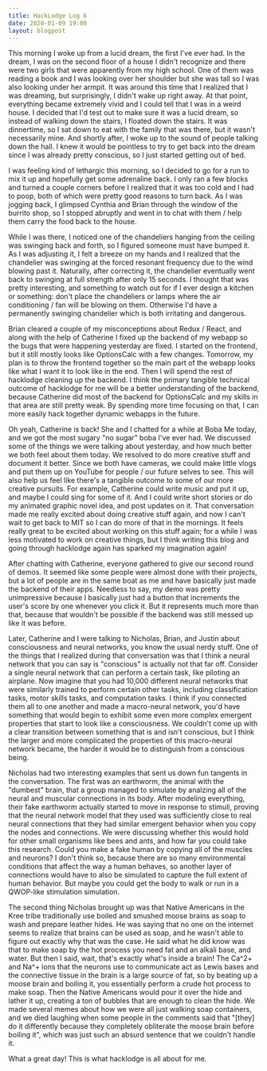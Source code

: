```yaml
---
title: HackLodge Log 6
date: 2020-01-09 19:00
layout: blogpost
---
```


This morning I woke up from a lucid dream, the first I've ever had. In the dream, I was on the second floor of a house I didn't recognize and there were two girls that were apparently from my high school. One of them was reading a book and I was looking over her shoulder but she was tall so I was also looking under her armpit. It was around this time that I realized that I was dreaming, but surprisingly, I didn't wake up right away. At that point, everything became extremely vivid and I could tell that I was in a weird house. I decided that I'd test out to make sure it was a lucid dream, so instead of walking down the stairs, I floated down the stairs. It was dinnertime, so I sat down to eat with the family that was there, but it wasn't necessarily mine. And shortly after, I woke up to the sound of people talking down the hall. I knew it would be pointless to try to get back into the dream since I was already pretty conscious, so I just started getting out of bed.

I was feeling kind of lethargic this morning, so I decided to go for a run to mix it up and hopefully get some adrenaline back. I only ran a few blocks and turned a couple corners before I realized that it was too cold and I had to poop, both of which were pretty good reasons to turn back. As I was jogging back, I glimpsed Cynthia and Brian through the window of the burrito shop, so I stopped abruptly and went in to chat with them / help them carry the food back to the house.

While I was there, I noticed one of the chandeliers hanging from the ceiling was swinging back and forth, so I figured someone must have bumped it. As I was adjusting it, I felt a breeze on my hands and I realized that the chandelier was swinging at the forced resonant frequency due to the wind blowing past it. Naturally, after correcting it, the chandelier eventually went back to swinging at full strength after only 15 seconds. I thought that was pretty interesting, and something to watch out for if I ever design a kitchen or something: don't place the chandeliers or lamps where the air conditioning / fan will be blowing on them. Otherwise I'd have a permanently swinging chandelier which is both irritating and dangerous.

Brian cleared a couple of my misconceptions about Redux / React, and along with the help of Catherine I fixed up the backend of my webapp so the bugs that were happening yesterday are fixed. I started on the frontend, but it still mostly looks like OptionsCalc with a few changes. Tomorrow, my plan is to throw the frontend together so the main part of the webapp looks like what I want it to look like in the end. Then I will spend the rest of hacklodge cleaning up the backend. I think the primary tangible technical outcome of hacklodge for me will be a better understanding of the backend, because Catherine did most of the backend for OptionsCalc and my skills in that area are still pretty weak. By spending more time focusing on that, I can more easily hack together dynamic webapps in the future.

Oh yeah, Catherine is back! She and I chatted for a while at Boba Me today, and we got the most sugary "no sugar" boba I've ever had. We discussed some of the things we were talking about yesterday, and how much better we both feel about them today. We resolved to do more creative stuff and document it better. Since we both have cameras, we could make little vlogs and put them up on YouTube for people / our future selves to see. This will also help us feel like there's a tangible outcome to some of our more creative pursuits. For example, Catherine could write music and put it up, and maybe I could sing for some of it. And I could write short stories or do my animated graphic novel idea, and post updates on it. That conversation made me really excited about doing creative stuff again, and now I can't wait to get back to MIT so I can do more of that in the mornings. It feels really great to be excited about working on this stuff again; for a while I was less motivated to work on creative things, but I think writing this blog and going through hacklodge again has sparked my imagination again!

After chatting with Catherine, everyone gathered to give our second round of demos. It seemed like some people were almost done with their projects, but a lot of people are in the same boat as me and have basically just made the backend of their apps. Needless to say, my demo was pretty unimpressive because I basically just had a button that increments the user's score by one whenever you click it. But it represents much more than that, because that wouldn't be possible if the backend was still messed up like it was before.

Later, Catherine and I were talking to Nicholas, Brian, and Justin about consciousness and neural networks, you know the usual nerdy stuff. One of the things that I realized during that conversation was that I think a neural network that you can say is "conscious" is actually not that far off. Consider a single neural network that can perform a certain task, like piloting an airplane. Now imagine that you had 10,000 different neural networks that were similarly trained to perform certain other tasks, including classification tasks, motor skills tasks, and computation tasks. I think if you connected them all to one another and made a macro-neural network, you'd have something that would begin to exhibit some even more complex emergent properties that start to look like a consciousness. We couldn't come up with a clear transition between something that is and isn't conscious, but I think the larger and more complicated the properties of this macro-neural network became, the harder it would be to distinguish from a conscious being.

Nicholas had two interesting examples that sent us down fun tangents in the conversation. The first was an earthworm, the animal with the "dumbest" brain, that a group managed to simulate by analzing all of the neural and muscular connections in its body. After modeling everything, their fake earthworm actually started to move in response to stimuli, proving that the neural network model that they used was sufficiently close to real neural connections that they had similar emergent behavior when you copy the nodes and connections. We were discussing whether this would hold for other small organisms like bees and ants, and how far you could take this research. Could you make a fake human by copying all of the muscles and neurons? I don't think so, because there are so many environmental conditions that affect the way a human behaves, so another layer of connections would have to also be simulated to capture the full extent of human behavior. But maybe you could get the body to walk or run in a QWOP-like stimulation simulation.

The second thing Nicholas brought up was that Native Americans in the Kree tribe traditionally use boiled and smushed moose brains as soap to wash and prepare leather hides. He was saying that no one on the internet seems to realize that brains can be used as soap, and he wasn't able to figure out exactly why that was the case. He said what he did know was that to make soap by the hot process you need fat and an alkali base, and water. But then I said, wait, that's exactly what's inside a brain! The Ca^2+ and Na^+ ions that the neurons use to communicate act as Lewis bases and the connective tissue in the brain is a large source of fat, so by beating up a moose brain and boiling it, you essentially perform a crude hot process to make soap. Then the Native Americans would pour it over the hide and lather it up, creating a ton of bubbles that are enough to clean the hide. We made several memes about how we were all just walking soap containers, and we died laughing when some people in the comments said that "[they] do it differently because they completely obliterate the moose brain before boiling it", which was just such an absurd sentence that we couldn't handle it.

What a great day! This is what hacklodge is all about for me.